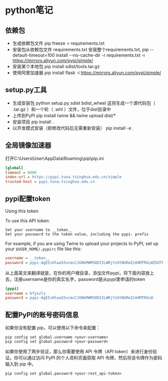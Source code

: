 # python笔记
## 依赖包
* 生成依赖包文件 pip freeze > requirements.txt
* 安装包从依赖包文件 requirements.txt 安装整个requirements.txt, pip --default-timeout=100 install --no-cache-dir -r requirements.txt -i https://mirrors.aliyun.com/pypi/simple/
* 安装某个本地包 pip install sdist/tools.tar.gz
* 使用阿里加速器 pip install flask -i https://mirrors.aliyun.com/pypi/simple/

## setup.py工具
* 生成安装包 python setup.py sdist bdist_wheel 这将生成一个源代码包（  .tar.gz  ）和一个轮（  .whl  ）文件，位于dist目录中
* 上传到PyPI pip install twine && twine upload dist/*
* 安装项目 pip install .
* 以开发模式安装（即修改代码后无需重新安装） pip install -e .
## 全局镜像加速器

打开C:\Users\User\AppData\Roaming\pip\pip.ini

```cfg
[global]
timeout = 6000
index-url = https://pypi.tuna.tsinghua.edu.cn/simple
trusted-host = pypi.tuna.tsinghua.edu.cn
```

## pypi配置token
Using this token

To use this API token:

```
Set your username to __token__
Set your password to the token value, including the pypi- prefix
```

For example, if you are using Twine to upload your projects to PyPI, set up your `$USER_HOME/.pypirc` file like this:

```cfg
username = __token__
password = pypi-AgEIcHlwaS5vcmcCJGNkMWM5ODI3LWRjYzUtNGRmZi04MTRkLWZhOTFkNjczYjBmOAACKlszLCI4OWUzMmYwOC1kZmRhLTQyMjAtOTllZS05NzEyZDVmNjZlZWEiXQAABiDdBZu946onofiPTmjYzUAbS27VpWVSqyZ_fVJZcJrqKQ
```

从上面英文来翻译就是，在你的用户根目录，添加文件pypi，将下面内容放上去，注册username是你的真实名字，password是从pypi里申请的token

```cfg
[pypi]
username = bfyxzls
password = pypi-AgEIcHlwaS5vcmcCJGNkMWM5ODI3LWRjYzUtNGRmZi04MTRkLW
```
## 配置PyPI的账号密码信息

如果你没有配置 pip，可以使用以下命令来配置：

```shell
pip config set global.username <your-username>
pip config set global.password <your-password>
```

如果你使用了两步验证，那么你需要使用 API 令牌（API token）来进行身份验证。你可以通过访问 PyPI 的个人资料页面获取 API 令牌，然后将该令牌作为密码输入到 pip 中。

```shell
pip config set global.password <your-rest_api-token>
```
